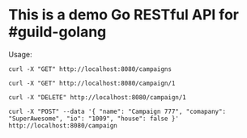 # This is a demo Go RESTful API for #guild-golang

Usage:

`curl -X "GET" http://localhost:8080/campaigns`

`curl -X "GET" http://localhost:8080/campaign/1`

`curl -X "DELETE" http://localhost:8080/campaign/1`

`curl -X "POST" --data '{
    "name": "Campaign 777",
    "comapany": "SuperAwesome",
    "io": "1009",
    "house": false
  }' http://localhost:8080/campaign`
